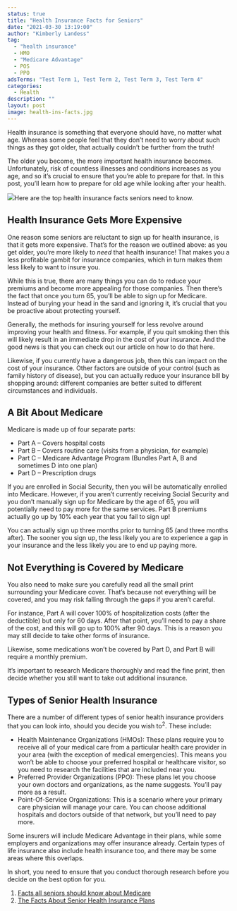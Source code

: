 ```yaml
---
status: true
title: "Health Insurance Facts for Seniors"
date: "2021-03-30 13:19:00"
author: "Kimberly Landess"
tag:
  - "health insurance"
  - HMO
  - "Medicare Advantage"
  - POS
  - PPO
adsTerms: "Test Term 1, Test Term 2, Test Term 3, Test Term 4"
categories:
  - Health
description: ""
layout: post
image: health-ins-facts.jpg
---
```


Health insurance is something that everyone should have, no matter what age. Whereas some people feel that they don’t need to worry about such things as they got older, that actually couldn’t be further from the truth!

The older you become, the more important health insurance becomes. Unfortunately, risk of countless illnesses and conditions increases as you age, and so it’s crucial to ensure that you’re able to prepare for that. In this post, you’ll learn how to prepare for old age while looking after your health.

![](/posts/health-ins-facts.jpg)Here are the top health insurance facts seniors need to know.

## Health Insurance Gets More Expensive

One reason some seniors are reluctant to sign up for health insurance, is that it gets more expensive. That’s for the reason we outlined above: as you get older, you’re more likely to _need_ that health insurance! That makes you a less profitable gambit for insurance companies, which in turn makes them less likely to want to insure you.

While this is true, there are many things you can do to reduce your premiums and become more appealing for those companies. Then there’s the fact that once you turn 65, you’ll be able to sign up for Medicare. Instead of burying your head in the sand and ignoring it, it’s crucial that you be proactive about protecting yourself.

Generally, the methods for insuring yourself for less revolve around improving your health and fitness. For example, if you quit smoking then this will likely result in an immediate drop in the cost of your insurance. And the good news is that you can check out our article on how to do that here.

Likewise, if you currently have a dangerous job, then this can impact on the cost of your insurance. Other factors are outside of your control (such as family history of disease), but you can actually reduce your insurance bill by shopping around: different companies are better suited to different circumstances and individuals.

## A Bit About Medicare

Medicare is made up of four separate parts:

- Part A – Covers hospital costs
- Part B – Covers routine care (visits from a physician, for example)
- Part C – Medicare Advantage Program (Bundles Part A, B and sometimes D into one plan)
- Part D – Prescription drugs

If you are enrolled in Social Security, then you will be automatically enrolled into Medicare. However, if you aren’t currently receiving Social Security and you don’t manually sign up for Medicare by the age of 65, you will potentially need to pay more for the same services. Part B premiums actually go up by 10% each year that you fail to sign up!

You can actually sign up three months prior to turning 65 (and three months after). The sooner you sign up, the less likely you are to experience a gap in your insurance and the less likely you are to end up paying more.

## Not Everything is Covered by Medicare

You also need to make sure you carefully read all the small print surrounding your Medicare cover. That’s because not everything will be covered, and you may risk falling through the gaps if you aren’t careful.

For instance, Part A will cover 100% of hospitalization costs (after the deductible) but only for 60 days. After that point, you’ll need to pay a share of the cost, and this will go up to 100% after 90 days. This is a reason you may still decide to take other forms of insurance.

Likewise, some medications won’t be covered by Part D, and Part B will require a monthly premium.

It’s important to research Medicare thoroughly and read the fine print, then decide whether you still want to take out additional insurance.

## Types of Senior Health Insurance

There are a number of different types of senior health insurance providers that you can look into, should you decide you wish to<sup>2</sup>. These include:

- Health Maintenance Organizations (HMOs): These plans require you to receive all of your medical care from a particular health care provider in your area (with the exception of medical emergencies). This means you won’t be able to choose your preferred hospital or healthcare visitor, so you need to research the facilities that are included near you.
- Preferred Provider Organizations (PPO): These plans let you choose your own doctors and organizations, as the name suggests. You’ll pay more as a result.
- Point-Of-Service Organizations: This is a scenario where your primary care physician will manage your care. You can choose additional hospitals and doctors outside of that network, but you’ll need to pay more.

Some insurers will include Medicare Advantage in their plans, while some employers and organizations may offer insurance already. Certain types of life insurance also include health insurance too, and there may be some areas where this overlaps.

In short, you need to ensure that you conduct thorough research before you decide on the best option for you.

1. [Facts all seniors should know about Medicare](https://www.fool.com/retirement/2017/10/13/12-facts-all-seniors-should-know-about-medicare.aspx)
2. [The Facts About Senior Health Insurance Plans](https://www.everydayhealth.com/senior-health/senior-health-insurance-plans.aspx)

